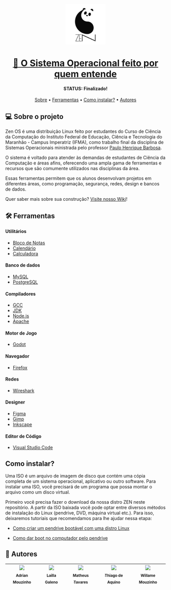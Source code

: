 <p align="center">
  <img alt="Capa do Zen OS" width="25%" src="https://github.com/laillagaleno/zen-os/blob/main/zen-os.svg"/>
</p>

<h1 align="center"> 
  <a href="">🚀 O Sistema Operacional feito por quem entende</a>
</h1>
<h4 align="center">
   STATUS: Finalizado!
</h4>


<p align="center">
 <a href="#-sobre-o-projeto">Sobre</a> •
 <a href="#-ferramentas">Ferramentas</a> • 
  <a href="#-como-instalar-?">Como instalar?</a> • 
 <a href="#-autores">Autores</a>
</p>

## 💻 Sobre o projeto
Zen OS é uma distribuição Linux feito por estudantes do Curso de Ciência da Computação do Instituto Federal de Educação, Ciência e Tecnologia do Maranhão - Campus Imperatriz (IFMA), como trabalho final da disciplina de Sistemas Operacionais ministrada pelo professor [Paulo Henrique Barbosa](https://github.com/agenteph).

O sistema é voltado para atender às demandas de estudantes de Ciência da Computação e áreas afins, oferecendo uma ampla gama de ferramentas e recursos que são comumente utilizados nas disciplinas da área.

Essas ferramentas permitem que os alunos desenvolvam projetos em diferentes áreas, como programação, segurança, redes, design e bancos de dados. 

Quer saber mais sobre sua construção? [Visite nosso Wiki](https://github.com/laillagaleno/zen-os/wiki)!


## 🛠 Ferramentas

#### Utilitários
- [Bloco de Notas]()
- [Calendário]()
- [Calculadora]()

#### Banco de dados
- [MySQL](https://www.mysql.com/downloads/)
- [PostgreSQL](https://www.postgresql.org/download/)

#### Compiladores
- [GCC](https://gcc.gnu.org/)
- [JDK](https://www.oracle.com/br/java/technologies/downloads/)
- [Node.js](https://nodejs.org/en)
- [Apache](https://www.apache.org/)

#### Motor de Jogo
- [Godot](https://godotengine.org/)
  
#### Navegador
- [Firefox](https://www.mozilla.org/pt-BR/firefox/new/)
  
#### Redes
- [Wireshark](https://www.wireshark.org/download.html)
  
#### Designer
- [Figma](https://www.figma.com/)
- [Gimp](https://www.gimp.org/)
- [Inkscape](https://inkscape.org/pt-br/)

#### Editor de Código
- [Visual Studio Code](https://code.visualstudio.com/)

## Como instalar?
Uma ISO é um arquivo de imagem de disco que contém uma cópia completa de um sistema operacional, aplicativo ou outro software. Para instalar uma ISO, você precisará de um programa que possa montar o arquivo como um disco virtual. 

Primeiro você precisa fazer o download da nossa distro ZEN neste repositório. A partir da ISO baixada você pode optar entre diversos métodos de instalação do Linux (pendrive, DVD, máquina virtual etc.). Para isso, deixaremos tutoriais que recomendamos para lhe ajudar nessa etapa: 

- [Como criar um pendrive bootável com uma distro Linux](https://tecnoblog.net/responde/como-criar-um-pendrive-bootavel-com-uma-distro-do-linux/)

- [Como dar boot no computador pelo pendrive](https://tecnoblog.net/responde/boot-pen-drive-windows-mac/)
  
## 🦸 Autores

[<img src="https://avatars.githubusercontent.com/u/81526654?v=4" width=115 > <br> <sub> Adrian Mouzinho </sub>](https://github.com/adrianmouzinho) |  [<img src="https://avatars.githubusercontent.com/u/82004991?s=400&u=969fc7d5e3ea0960bae5af72e9bf3316901bc0ac&v=4" width=115 > <br> <sub> Lailla Galeno </sub>](https://github.com/laillagaleno) | [<img src="https://avatars.githubusercontent.com/u/70243609?v=4" width=115 > <br> <sub> Matheus Tavares</sub>](https://github.com/MtAraujo) | [<img src="https://avatars.githubusercontent.com/u/84451644?v=4" width=115 > <br> <sub> Thiago de Aquino</sub>](https://github.com/Thilaq) | [<img src="https://avatars.githubusercontent.com/u/81340032?v=4" width=115 > <br> <sub> Willame Mouzinho </sub>](https://github.com/willamemouzinho) |
| :---: | :---: | :---: | :---: | :---: |

  
